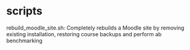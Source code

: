 # scripts

rebuild_moodle_site.sh: Completely rebuilds a Moodle site by removing existing installation, restoring course backups and perform ab benchmarking